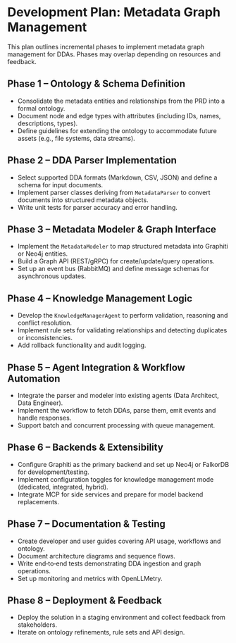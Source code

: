 # Development Plan: Metadata Graph Management

This plan outlines incremental phases to implement metadata graph management for DDAs. Phases may overlap depending on resources and feedback.

## Phase 1 – Ontology & Schema Definition

- Consolidate the metadata entities and relationships from the PRD into a formal ontology.
- Document node and edge types with attributes (including IDs, names, descriptions, types).
- Define guidelines for extending the ontology to accommodate future assets (e.g., file systems, data streams).

## Phase 2 – DDA Parser Implementation

- Select supported DDA formats (Markdown, CSV, JSON) and define a schema for input documents.
- Implement parser classes deriving from `MetadataParser` to convert documents into structured metadata objects.
- Write unit tests for parser accuracy and error handling.

## Phase 3 – Metadata Modeler & Graph Interface

- Implement the `MetadataModeler` to map structured metadata into Graphiti or Neo4j entities.
- Build a Graph API (REST/gRPC) for create/update/query operations.
- Set up an event bus (RabbitMQ) and define message schemas for asynchronous updates.

## Phase 4 – Knowledge Management Logic

- Develop the `KnowledgeManagerAgent` to perform validation, reasoning and conflict resolution.
- Implement rule sets for validating relationships and detecting duplicates or inconsistencies.
- Add rollback functionality and audit logging.

## Phase 5 – Agent Integration & Workflow Automation

- Integrate the parser and modeler into existing agents (Data Architect, Data Engineer).
- Implement the workflow to fetch DDAs, parse them, emit events and handle responses.
- Support batch and concurrent processing with queue management.

## Phase 6 – Backends & Extensibility

- Configure Graphiti as the primary backend and set up Neo4j or FalkorDB for development/testing.
- Implement configuration toggles for knowledge management mode (dedicated, integrated, hybrid).
- Integrate MCP for side services and prepare for model backend replacements.

## Phase 7 – Documentation & Testing

- Create developer and user guides covering API usage, workflows and ontology.
- Document architecture diagrams and sequence flows.
- Write end‑to‑end tests demonstrating DDA ingestion and graph operations.
- Set up monitoring and metrics with OpenLLMetry.

## Phase 8 – Deployment & Feedback

- Deploy the solution in a staging environment and collect feedback from stakeholders.
- Iterate on ontology refinements, rule sets and API design.